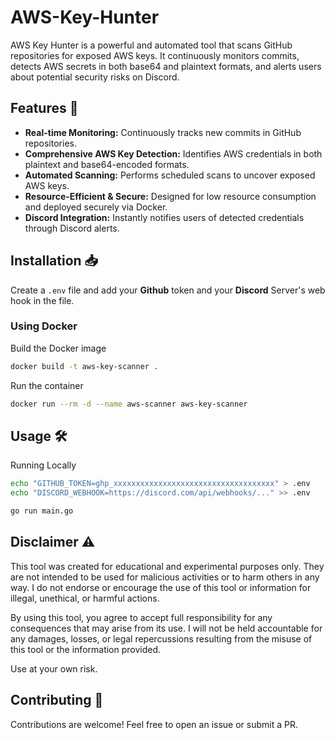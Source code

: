# AWS-Key-Hunter

AWS Key Hunter is a powerful and automated tool that scans GitHub repositories for exposed AWS keys. It continuously monitors commits, detects AWS secrets in both base64 and plaintext formats, and alerts users about potential security risks on Discord.

## Features 🚀

- **Real-time Monitoring:** Continuously tracks new commits in GitHub repositories.
- **Comprehensive AWS Key Detection:** Identifies AWS credentials in both plaintext and base64-encoded formats.
- **Automated Scanning:** Performs scheduled scans to uncover exposed AWS keys.
- **Resource-Efficient & Secure:** Designed for low resource consumption and deployed securely via Docker.
- **Discord Integration:** Instantly notifies users of detected credentials through Discord alerts.

## Installation 📥

Create a `.env` file and add your **Github** token and your **Discord** Server's web hook in the file. 

### Using Docker

Build the Docker image
```bash
docker build -t aws-key-scanner .
```
Run the container
```bash
docker run --rm -d --name aws-scanner aws-key-scanner
```

## Usage 🛠

Running Locally
```bash
echo "GITHUB_TOKEN=ghp_xxxxxxxxxxxxxxxxxxxxxxxxxxxxxxxxxxxx" > .env
echo "DISCORD_WEBHOOK=https://discord.com/api/webhooks/..." >> .env

go run main.go
```

## Disclaimer ⚠️

This tool was created for educational and experimental purposes only. They are not intended to be used for malicious activities or to harm others in any way. I do not endorse or encourage the use of this tool or information for illegal, unethical, or harmful actions.

By using this tool, you agree to accept full responsibility for any consequences that may arise from its use. I will not be held accountable for any damages, losses, or legal repercussions resulting from the misuse of this tool or the information provided.

Use at your own risk.

## Contributing 🤝

Contributions are welcome! Feel free to open an issue or submit a PR.